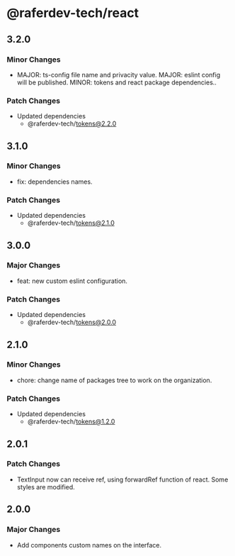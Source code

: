 # @raferdev-tech/react

## 3.2.0

### Minor Changes

- MAJOR: ts-config file name and privacity value. MAJOR: eslint config will be published. MINOR: tokens and react package dependencies..

### Patch Changes

- Updated dependencies
  - @raferdev-tech/tokens@2.2.0

## 3.1.0

### Minor Changes

- fix: dependencies names.

### Patch Changes

- Updated dependencies
  - @raferdev-tech/tokens@2.1.0

## 3.0.0

### Major Changes

- feat: new custom eslint configuration.

### Patch Changes

- Updated dependencies
  - @raferdev-tech/tokens@2.0.0

## 2.1.0

### Minor Changes

- chore: change name of packages tree to work on the organization.

### Patch Changes

- Updated dependencies
  - @raferdev-tech/tokens@1.2.0

## 2.0.1

### Patch Changes

- TextInput now can receive ref, using forwardRef function of react. Some styles are modified.

## 2.0.0

### Major Changes

- Add components custom names on the interface.
